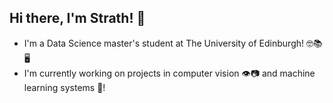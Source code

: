 ## Hi there, I'm Strath! 👋

- I'm a Data Science master's student at The University of Edinburgh! 🤓📚🖥️ 
- I'm currently working on projects in computer vision 👁️📷 and machine learning systems 🧠!
<!--
**strathlumsden/strathlumsden** is a ✨ _special_ ✨ repository because its `README.md` (this file) appears on your GitHub profile.

Here are some ideas to get you started:

- 🔭 I’m currently working on ...
- 🌱 I’m currently learning ...
- 👯 I’m looking to collaborate on ...
- 🤔 I’m looking for help with ...
- 💬 Ask me about ...
- 📫 How to reach me: ...
- 😄 Pronouns: ...
- ⚡ Fun fact: ...
-->
